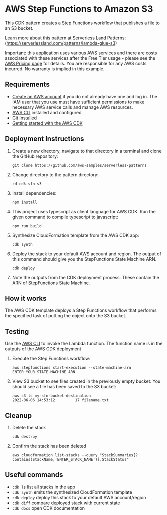# AWS Step Functions to Amazon S3

This CDK  pattern creates a Step Functions workflow that publishes a file to an S3 bucket.

Learn more about this pattern at Serverless Land Patterns: (https://serverlessland.com/patterns/lambda-glue-s3)

Important: this application uses various AWS services and there are costs associated with these services after the Free Tier usage - please see the [AWS Pricing page](https://aws.amazon.com/pricing/) for details. You are responsible for any AWS costs incurred. No warranty is implied in this example.

## Requirements

* [Create an AWS account](https://portal.aws.amazon.com/gp/aws/developer/registration/index.html) if you do not already have one and log in. The IAM user that you use must have sufficient permissions to make necessary AWS service calls and manage AWS resources.
* [AWS CLI](https://docs.aws.amazon.com/cli/latest/userguide/install-cliv2.html) installed and configured
* [Git Installed](https://git-scm.com/book/en/v2/Getting-Started-Installing-Git)
* [Getting started with the AWS CDK](https://docs.aws.amazon.com/cdk/v2/guide/getting_started.html)

## Deployment Instructions

 1. Create a new directory, navigate to that directory in a terminal and clone the GitHub repository:
    ```
    git clone https://github.com/aws-samples/serverless-patterns
    ```
 2. Change directory to the pattern directory:
     ```
     cd cdk-sfn-s3
     ```
 3. Install dependencies:
     ```
     npm install
     ```
 4. This project uses typescript as client language for AWS CDK. Run the given command to compile typescript to javascript:
     ```
     npm run build
     ```
 5. Synthesize CloudFormation template from the AWS CDK app:
     ```
     cdk synth
     ```
 6. Deploy the stack to your default AWS account and region. The output of this command should give you the StepFunctions State Machine ARN.
     ```
     cdk deploy
     ```
 8. Note the outputs from the CDK deployment process. These contain the ARN of StepFunctions State Machine.

## How it works

The AWS CDK  template deploys a Step Functions workflow that performs the specified task of putting the object onto the S3 bucket.


## Testing

Use the [AWS CLI](https://docs.aws.amazon.com/cli/latest/userguide/install-cliv2.html) to invoke the Lambda function. The function name is in the outputs of the AWS CDK deployment

 1. Execute the Step Functions workflow:
    ```
    aws stepfunctions start-execution --state-machine-arn ENTER_YOUR_STATE_MACHINE_ARN
    ```
 2. View S3 bucket to see files created in the previously empty bucket: You should see a file has been saved to the S3 bucket:
     ```
     aws s3 ls my-sfn-bucket-destination
     2022-06-06 14:53:12         17 filename.txt
     ```

## Cleanup

 1. Delete the stack
    ```
    cdk destroy
    ```
 2. Confirm the stack has been deleted
    ```
    aws cloudformation list-stacks --query "StackSummaries[?contains(StackName,'ENTER_STACK_NAME')].StackStatus"
    ```

## Useful commands

 * `cdk ls`          list all stacks in the app
 * `cdk synth`       emits the synthesized CloudFormation template
 * `cdk deploy`      deploy this stack to your default AWS account/region
 * `cdk diff`        compare deployed stack with current state
 * `cdk docs`        open CDK documentation
